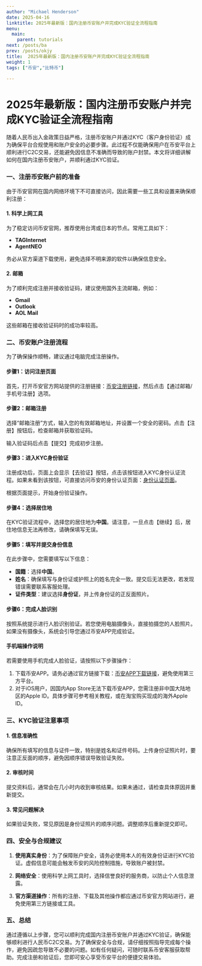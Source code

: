 ```yaml
---
author: "Michael Henderson"
date: 2025-04-16
linktitle: 2025年最新版：国内注册币安账户并完成KYC验证全流程指南
menu:
  main:
    parent: tutorials
next: /posts/ba
prev: /posts/okjy
title:  2025年最新版：国内注册币安账户并完成KYC验证全流程指南
weight: 1
tags: ["币安","比特币"]

---
```

# 2025年最新版：国内注册币安账户并完成KYC验证全流程指南


随着人民币出入金政策日益严格，注册币安账户并通过KYC（客户身份验证）成为确保平台合规使用和账户安全的必要步骤。此过程不仅能确保用户在币安平台上顺利进行C2C交易，还能避免因信息不准确而导致的账户封禁。本文将详细讲解如何在国内注册币安账户，并顺利通过KYC验证。

### 一、注册币安账户前的准备

由于币安官网在国内网络环境下不可直接访问，因此需要一些工具和设置来确保顺利注册：

#### 1. 科学上网工具
为了稳定访问币安官网，推荐使用台湾或日本的节点。常用工具如下：
- **TAGInternet**
- **AgentNEO**

务必从官方渠道下载使用，避免选择不明来源的软件以确保信息安全。

#### 2. 邮箱
为了顺利完成注册并接收验证码，建议使用国外主流邮箱，例如：
- **Gmail**
- **Outlook**
- **AOL Mail**

这些邮箱在接收验证码时的成功率较高。

### 二、币安账户注册流程

为了确保操作顺畅，建议通过电脑完成注册操作。

#### 步骤1：访问注册页面
首先，打开币安官方网站提供的注册链接：[币安注册链接](https://www.binance.com/join?ref=UKNXKQAK)，然后点击【通过邮箱/手机号注册】选项。

#### 步骤2：邮箱注册
选择“邮箱注册”方式，输入您的有效邮箱地址，并设置一个安全的密码。点击【注册】按钮后，检查邮箱并获取验证码。

输入验证码后点击【提交】完成初步注册。

#### 步骤3：进入KYC身份验证
注册成功后，页面上会显示【去验证】按钮，点击该按钮进入KYC身份认证流程。如果未看到该按钮，可直接访问币安的身份认证页面：[身份认证页面](https://www.binance.com/zh-CN/my/settings/kyc)。

根据页面提示，开始身份验证操作。

#### 步骤4：选择居住地
在KYC验证流程中，选择您的居住地为**中国**。请注意，一旦点击【继续】后，居住地信息无法再修改，请确保填写无误。

#### 步骤5：填写并提交身份信息
在此步骤中，您需要填写以下信息：
- **国籍**：选择**中国**。
- **姓名**：确保填写与身份证或护照上的姓名完全一致。提交后无法更改，若发现错误需要联系客服处理。
- **证件类型**：建议选择**身份证**，并上传身份证的正反面照片。

#### 步骤6：完成人脸识别
按照系统提示进行人脸识别验证。若您使用电脑摄像头，直接拍摄您的人脸照片。如果没有摄像头，系统会引导您通过币安APP完成验证。

#### 手机端操作说明
若需要使用手机完成人脸验证，请按照以下步骤操作：

1. 下载币安APP。请务必通过官方链接下载：[币安APP下载链接](https://download.mp3web.ac/pack/BNApp_00000058.apk)，避免使用第三方平台。
2. 对于iOS用户，因国内App Store无法下载币安APP，您需注册非中国大陆地区的Apple ID。具体步骤可参考相关教程，或在淘宝购买现成的海外Apple ID。

### 三、KYC验证注意事项

#### 1. 信息准确性
确保所有填写的信息与证件一致，特别是姓名和证件号码。上传身份证照片时，要注意正反面的顺序，避免因顺序错误导致验证失败。

#### 2. 审核时间
提交资料后，通常会在几小时内收到审核结果。如果未通过，请检查具体原因并重新提交。

#### 3. 常见问题解决
如果验证失败，常见原因是身份证照片的顺序问题。调整顺序后重新提交即可。

### 四、安全与合规建议

1. **使用真实身份**：为了保障账户安全，请务必使用本人的有效身份证进行KYC验证。虚假信息可能会触发币安的风险控制措施，导致账户被封禁。
   
2. **网络安全**：使用科学上网工具时，选择信誉良好的服务商，以防止个人信息泄露。

3. **官方渠道操作**：所有的注册、下载及其他操作都应通过币安官方网站进行，避免使用第三方链接或工具。

### 五、总结

通过遵循以上步骤，您可以顺利完成国内注册币安账户并通过KYC验证，确保能够顺利进行人民币C2C交易。为了确保安全与合规，请仔细按照指导完成每个操作，避免因疏忽导致不必要的问题。如有任何疑问，可随时联系币安客服获取帮助。完成注册和验证后，您即可安心享受币安平台的便捷交易体验。